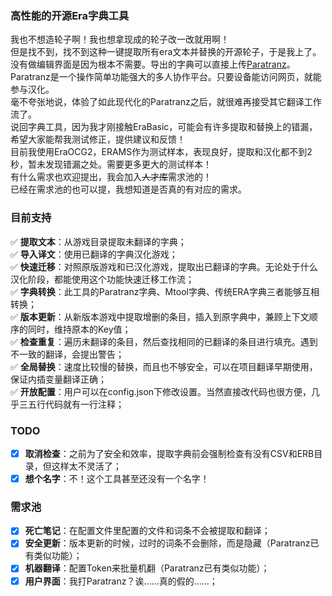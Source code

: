 ### 高性能的开源Era字典工具
我也不想造轮子啊！我也想拿现成的轮子改一改就用啊！  
但是找不到，找不到这种一键提取所有era文本并替换的开源轮子，于是我上了。  
没有做编辑界面是因为根本不需要。导出的字典可以直接上传[Paratranz](https://paratranz.cn/)。  
Paratranz是一个操作简单功能强大的多人协作平台。只要设备能访问网页，就能参与汉化。  
毫不夸张地说，体验了如此现代化的Paratranz之后，就很难再接受其它翻译工作流了。  
说回字典工具，因为我才刚接触EraBasic，可能会有许多提取和替换上的错漏，希望大家能帮我测试修正，提供建议和反馈！  
目前我使用EraOCG2，ERAMS作为测试样本，表现良好，提取和汉化都不到2秒，暂未发现错漏之处。需要更多更大的测试样本！  
有什么需求也欢迎提出，我会加入~~人才库~~需求池的！  
已经在需求池的也可以提，我想知道是否真的有对应的需求。  
### 目前支持
✅ **提取文本**：从游戏目录提取未翻译的字典；  
✅ **导入译文**：使用已翻译的字典汉化游戏；  
✅ **快速迁移**：对照原版游戏和已汉化游戏，提取出已翻译的字典。无论处于什么汉化阶段，都能使用这个功能快速迁移工作流；  
✅ **字典转换**：此工具的Paratranz字典、Mtool字典、传统ERA字典三者能够互相转换；  
✅ **版本更新**：从新版本游戏中提取增删的条目，插入到原字典中，兼顾上下文顺序的同时，维持原本的Key值；  
✅ **检查重复**：遍历未翻译的条目，然后查找相同的已翻译的条目进行填充。遇到不一致的翻译，会提出警告；   
✅ **全局替换**：速度比较慢的替换，而且也不够安全，可以在项目翻译早期使用，保证内插变量翻译正确；   
✅ **开放配置**：用户可以在config.json下修改设置。当然直接改代码也很方便，几乎三五行代码就有一行注释；  
### TODO
- [x] **取消检查**：之前为了安全和效率，提取字典前会强制检查有没有CSV和ERB目录，但这样太不灵活了；
- [x] **想个名字**：不！这个工具甚至还没有一个名字！
### 需求池
- [x] **死亡笔记**：在配置文件里配置的文件和词条不会被提取和翻译；
- [x] **安全更新**：版本更新的时候，过时的词条不会删除，而是隐藏（Paratranz已有类似功能）；
- [x] **机器翻译**：配置Token来批量机翻（Paratranz已有类似功能）；
- [x] **用户界面**：我打Paratranz？诶……真的假的……；

